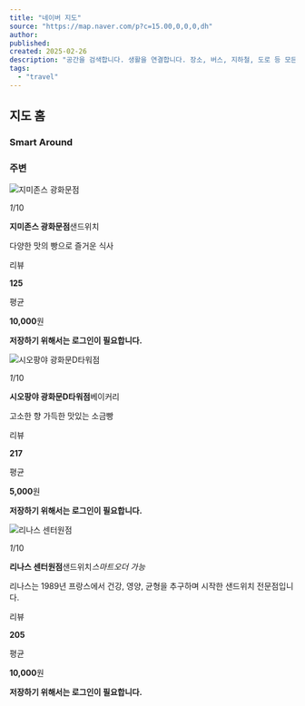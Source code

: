 ```yaml
---
title: "네이버 지도"
source: "https://map.naver.com/p?c=15.00,0,0,0,dh"
author:
published:
created: 2025-02-26
description: "공간을 검색합니다. 생활을 연결합니다. 장소, 버스, 지하철, 도로 등 모든 공간의 정보를 하나의 검색으로 연결한 새로운 지도를 만나보세요."
tags:
  - "travel"
---
```

## 지도 홈

### Smart Around

### 주변

![지미존스 광화문점](https://search.pstatic.net/common/?src=https%3A%2F%2Fpup-review-phinf.pstatic.net%2FMjAyNTAyMDJfMTg1%2FMDAxNzM4NDk1OTY1NjQ5.oH_S20M0aoDvoo7xgnNQj_z5g-mQuyanPKWxIPh-qSkg.P4zGFN-8Rpfzjz22r8TjrAkS6x1xXIyhyuftG9XKc1Ug.JPEG%2F7838F7FA-36E3-4C82-9995-7D03A439A5CE.jpeg&type=f&size=680x360&quality=80&opt=2)

*1*/10

**지미존스 광화문점**샌드위치

다양한 맛의 빵으로 즐거운 식사

리뷰

**125**

평균

**10,000**원

**저장하기 위해서는 로그인이 필요합니다.**

![시오팡야 광화문D타워점](https://search.pstatic.net/common/?src=https%3A%2F%2Fpup-review-phinf.pstatic.net%2FMjAyNTAxMTBfODUg%2FMDAxNzM2NTAyNjA5NTA5.zR2dN9WyHT-AgMhsus6E1AR4VJ-994cLT5rvi-MSZa8g.DZ97RnPZTbts9vjByEkoGrw7b1CMyoWwtq2MweJj0f8g.JPEG%2FFE1B4FBE-ADA5-4064-BA12-B06D856B734B.jpeg&type=f&size=680x360&quality=80&opt=2)

*1*/10

**시오팡야 광화문D타워점**베이커리

고소한 향 가득한 맛있는 소금빵

리뷰

**217**

평균

**5,000**원

**저장하기 위해서는 로그인이 필요합니다.**

![리나스 센터원점](https://search.pstatic.net/common/?src=https%3A%2F%2Fpup-review-phinf.pstatic.net%2FMjAyNDEyMDFfMTk2%2FMDAxNzMzMDQzMzE0NzYz.6R4mLOK1MIZIntH30BGS3hA9J9UsyBBFUzfV1XV1zNEg.1UGdfOUODq_BGs5p99FuTHjMG-tnOVggplvB5Ndtbcwg.JPEG%2F1000087169.jpg.jpg&type=f&size=680x360&quality=80&opt=2)

*1*/10

**리나스 센터원점**샌드위치*스마트오더 가능*

리나스는 1989년 프랑스에서 건강, 영양, 균형을 추구하며 시작한 샌드위치 전문점입니다.

리뷰

**205**

평균

**10,000**원

**저장하기 위해서는 로그인이 필요합니다.**